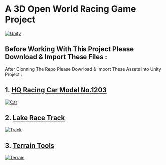 # A 3D Open World Racing Game Project 

[![Unity](https://i.imgur.com/ijpADi8.png)](https://store.unity.com/#plans-individual)

## Before Working With This Project Please Download & Import These Files :

<p>After Clonning The Repo Please Download & Import These Assets into Unity Project : </p>

## 1. [HQ Racing Car Model No.1203](https://assetstore.unity.com/packages/3d/vehicles/land/hq-racing-car-model-no-1203-139221)

[![Car](https://assetstorev1-prd-cdn.unity3d.com/key-image/41c38cf3-73e5-418a-8c96-df6acaa0df95.webp)]()

## 2. [Lake Race Track](https://assetstore.unity.com/packages/3d/environments/roadways/lake-race-track-55908)

[![Track](https://assetstorev1-prd-cdn.unity3d.com/package-screenshot/78f519a7-761e-4d73-b804-59aa0f4cf9a8.webp)]()

## 3. [Terrain Tools](https://assetstore.unity.com/packages/2d/textures-materials/terrain-tools-sample-asset-pack-145808)

[![Terrain](https://assetstorev1-prd-cdn.unity3d.com/key-image/3e985d6a-17cd-4939-879b-497616537af9.webp)]()
